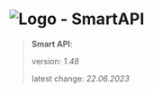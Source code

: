 # ![Logo](https://cdn.minevalley.eu/branding/logo_64px_cropped.png) - SmartAPI

> **Smart API**:
>
> version: _1.48_
>
> latest change: _22.06.2023_
